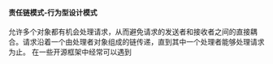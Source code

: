 #### 责任链模式-行为型设计模式
允许多个对象都有机会处理请求，从而避免请求的发送者和接收者之间的直接耦合。请求沿着一个由处理者对象组成的链传递，直到其中一个处理者能够处理请求为止。
在一些开源框架中经常可以遇到